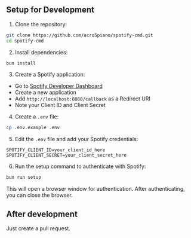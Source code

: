 ## Setup for Development

1. Clone the repository:

```bash
git clone https://github.com/acro5piano/spotify-cmd.git
cd spotify-cmd
```

2. Install dependencies:

```bash
bun install
```

3. Create a Spotify application:

- Go to [Spotify Developer Dashboard](https://developer.spotify.com/dashboard)
- Create a new application
- Add `http://localhost:8888/callback` as a Redirect URI
- Note your Client ID and Client Secret

4. Create a `.env` file:

```bash
cp .env.example .env
```

5. Edit the `.env` file and add your Spotify credentials:

```
SPOTIFY_CLIENT_ID=your_client_id_here
SPOTIFY_CLIENT_SECRET=your_client_secret_here
```

6. Run the setup command to authenticate with Spotify:

```bash
bun run setup
```

This will open a browser window for authentication. After authenticating, you can close the browser.

## After development

Just create a pull request.
